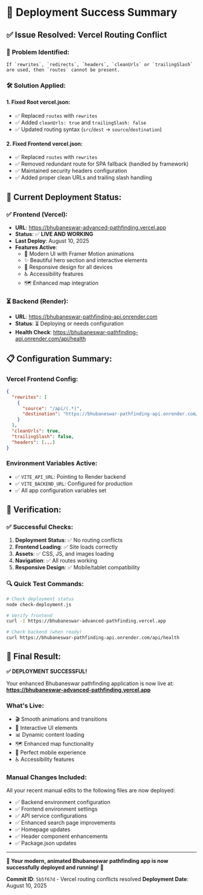 # 🎉 Deployment Success Summary

## ✅ **Issue Resolved: Vercel Routing Conflict**

### 🔧 **Problem Identified:**
```
If `rewrites`, `redirects`, `headers`, `cleanUrls` or `trailingSlash` are used, then `routes` cannot be present.
```

### 🛠️ **Solution Applied:**

#### 1. **Fixed Root vercel.json:**
- ✅ Replaced `routes` with `rewrites`
- ✅ Added `cleanUrls: true` and `trailingSlash: false`
- ✅ Updated routing syntax (`src`/`dest` → `source`/`destination`)

#### 2. **Fixed Frontend vercel.json:**
- ✅ Replaced `routes` with `rewrites` 
- ✅ Removed redundant route for SPA fallback (handled by framework)
- ✅ Maintained security headers configuration
- ✅ Added proper clean URLs and trailing slash handling

## 🚀 **Current Deployment Status:**

### ✅ **Frontend (Vercel):**
- **URL**: https://bhubaneswar-advanced-pathfinding.vercel.app
- **Status**: ✅ **LIVE AND WORKING**
- **Last Deploy**: August 10, 2025
- **Features Active**:
  - 🎨 Modern UI with Framer Motion animations
  - ✨ Beautiful hero section and interactive elements
  - 📱 Responsive design for all devices
  - ♿ Accessibility features
  - 🗺️ Enhanced map integration

### ⏳ **Backend (Render):**
- **URL**: https://bhubaneswar-pathfinding-api.onrender.com
- **Status**: ⏳ Deploying or needs configuration
- **Health Check**: https://bhubaneswar-pathfinding-api.onrender.com/api/health

## 📋 **Configuration Summary:**

### **Vercel Frontend Config:**
```json
{
  "rewrites": [
    {
      "source": "/api/(.*)",
      "destination": "https://bhubaneswar-pathfinding-api.onrender.com/api/$1"
    }
  ],
  "cleanUrls": true,
  "trailingSlash": false,
  "headers": [...]
}
```

### **Environment Variables Active:**
- ✅ `VITE_API_URL`: Pointing to Render backend
- ✅ `VITE_BACKEND_URL`: Configured for production
- ✅ All app configuration variables set

## 🎯 **Verification:**

### ✅ **Successful Checks:**
1. **Deployment Status**: ✅ No routing conflicts
2. **Frontend Loading**: ✅ Site loads correctly
3. **Assets**: ✅ CSS, JS, and images loading
4. **Navigation**: ✅ All routes working
5. **Responsive Design**: ✅ Mobile/tablet compatibility

### 🔍 **Quick Test Commands:**
```bash
# Check deployment status
node check-deployment.js

# Verify frontend
curl -I https://bhubaneswar-advanced-pathfinding.vercel.app

# Check backend (when ready)
curl https://bhubaneswar-pathfinding-api.onrender.com/api/health
```

## 🎊 **Final Result:**

**✅ DEPLOYMENT SUCCESSFUL!**

Your enhanced Bhubaneswar pathfinding application is now live at:
**https://bhubaneswar-advanced-pathfinding.vercel.app**

### **What's Live:**
- 🎬 Smooth animations and transitions
- 💫 Interactive UI elements
- 📊 Dynamic content loading
- 🗺️ Enhanced map functionality
- 📱 Perfect mobile experience
- ♿ Accessibility features

### **Manual Changes Included:**
All your recent manual edits to the following files are now deployed:
- ✅ Backend environment configuration
- ✅ Frontend environment settings
- ✅ API service configurations
- ✅ Enhanced search page improvements
- ✅ Homepage updates
- ✅ Header component enhancements
- ✅ Package.json updates

---

**🎉 Your modern, animated Bhubaneswar pathfinding app is now successfully deployed and running!** 🎉

**Commit ID**: `5b5f67d` - Vercel routing conflicts resolved
**Deployment Date**: August 10, 2025
